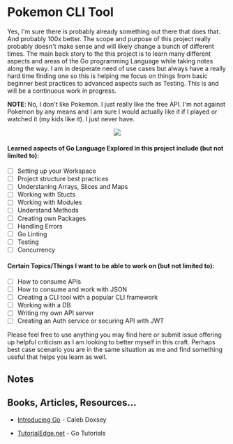 # Pokemon CLI Tool
Yes, I'm sure there is probably already something out there that does that. And probably 100x better. The scope and purpose of this project really probably doesn't make sense and will likely change a bunch of different times. The main back story to the this project is to learn many different aspects and areas of the Go programming Language while taking notes along the way. I am in desperate need of use cases but always have a really hard time finding one so this is helping me focus on things from basic beginner best practices to advanced aspects such as Testing. This is and will be a continuous work in progress.

**NOTE**: No, I don't like Pokemon. I just really like the free API. I'm not against Pokemon by any means and I am sure I would actually like it if I played or watched it (my kids like it). I just never have.

<p align="center">
  <img  src="https://raw.githubusercontent.com/golang-samples/gopher-vector/master/gopher-front.png">
</p>

#### Learned aspects of Go Language Explored in this project include (but not limited to):

- [ ] Setting up your Workspace
- [ ] Project structure best practices
- [ ] Understaning Arrays, Slices and Maps
- [ ] Working with Stucts
- [ ] Working with Modules
- [ ] Understand Methods
- [ ] Creating own Packages
- [ ] Handling Errors
- [ ] Go Linting
- [ ] Testing
- [ ] Concurrency 

#### Certain Topics/Things I want to be able to work on (but not limited to):

- [ ] How to consume APIs
- [ ] How to consume and work with JSON
- [ ] Creating a CLI tool with a popular CLI framework
- [ ] Working with a DB
- [ ] Writing my own API server
- [ ] Creating an Auth service or securing API with JWT

Please feel free to use anything you may find here or submit issue offering up helpful criticism as I am looking to better myself in this craft. Perhaps best case scenario you are in the same situation as me and find something useful that helps you learn as well. 

## Notes

## Books, Articles, Resources...

- [Introducing Go]() - Caleb Doxsey

- [TutorialEdge.net](https://tutorialedge.net/course/golang/) - Go Tutorials